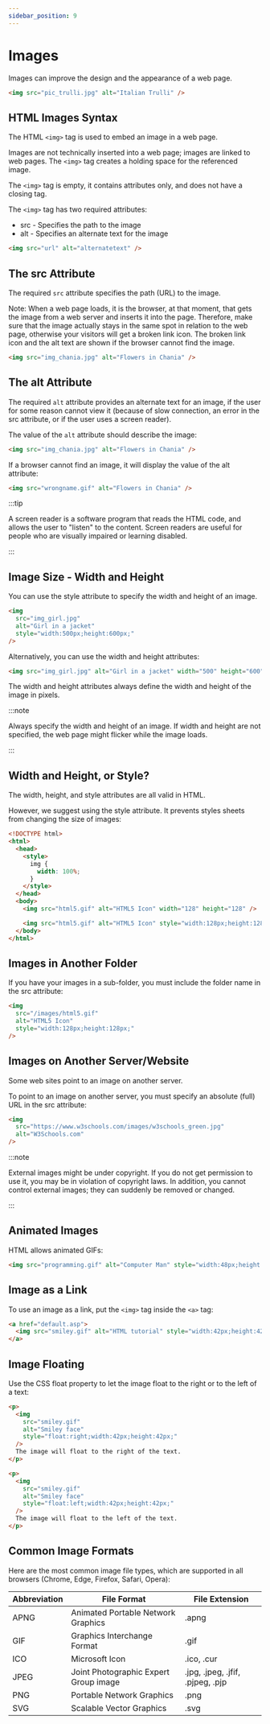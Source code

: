 ```yaml
---
sidebar_position: 9
---
```


# Images

Images can improve the design and the appearance of a web page.

```html
<img src="pic_trulli.jpg" alt="Italian Trulli" />
```

## HTML Images Syntax

The HTML `<img>` tag is used to embed an image in a web page.

Images are not technically inserted into a web page; images are linked to web pages. The `<img>` tag creates a holding space for the referenced image.

The `<img>` tag is empty, it contains attributes only, and does not have a closing tag.

The `<img>` tag has two required attributes:

- src - Specifies the path to the image
- alt - Specifies an alternate text for the image

```html
<img src="url" alt="alternatetext" />
```

## The src Attribute

The required `src` attribute specifies the path (URL) to the image.

Note: When a web page loads, it is the browser, at that moment, that gets the image from a web server and inserts it into the page. Therefore, make sure that the image actually stays in the same spot in relation to the web page, otherwise your visitors will get a broken link icon. The broken link icon and the alt text are shown if the browser cannot find the image.

```html
<img src="img_chania.jpg" alt="Flowers in Chania" />
```

## The alt Attribute

The required `alt` attribute provides an alternate text for an image, if the user for some reason cannot view it (because of slow connection, an error in the src attribute, or if the user uses a screen reader).

The value of the `alt` attribute should describe the image:

```html
<img src="img_chania.jpg" alt="Flowers in Chania" />
```

If a browser cannot find an image, it will display the value of the alt attribute:

```html
<img src="wrongname.gif" alt="Flowers in Chania" />
```

:::tip

A screen reader is a software program that reads the HTML code, and allows the user to "listen" to the content. Screen readers are useful for people who are visually impaired or learning disabled.

:::

## Image Size - Width and Height

You can use the style attribute to specify the width and height of an image.

```html
<img
  src="img_girl.jpg"
  alt="Girl in a jacket"
  style="width:500px;height:600px;"
/>
```

Alternatively, you can use the width and height attributes:

```html
<img src="img_girl.jpg" alt="Girl in a jacket" width="500" height="600" />
```

The width and height attributes always define the width and height of the image in pixels.

:::note

Always specify the width and height of an image. If width and height are not specified, the web page might flicker while the image loads.

:::

## Width and Height, or Style?

The width, height, and style attributes are all valid in HTML.

However, we suggest using the style attribute. It prevents styles sheets from changing the size of images:

```html
<!DOCTYPE html>
<html>
  <head>
    <style>
      img {
        width: 100%;
      }
    </style>
  </head>
  <body>
    <img src="html5.gif" alt="HTML5 Icon" width="128" height="128" />

    <img src="html5.gif" alt="HTML5 Icon" style="width:128px;height:128px;" />
  </body>
</html>
```

## Images in Another Folder

If you have your images in a sub-folder, you must include the folder name in the src attribute:

```html
<img
  src="/images/html5.gif"
  alt="HTML5 Icon"
  style="width:128px;height:128px;"
/>
```

## Images on Another Server/Website

Some web sites point to an image on another server.

To point to an image on another server, you must specify an absolute (full) URL in the src attribute:

```html
<img
  src="https://www.w3schools.com/images/w3schools_green.jpg"
  alt="W3Schools.com"
/>
```

:::note

External images might be under copyright. If you do not get permission to use it, you may be in violation of copyright laws. In addition, you cannot control external images; they can suddenly be removed or changed.

:::

## Animated Images

HTML allows animated GIFs:

```html
<img src="programming.gif" alt="Computer Man" style="width:48px;height:48px;" />
```

## Image as a Link

To use an image as a link, put the `<img>` tag inside the `<a>` tag:

```html
<a href="default.asp">
  <img src="smiley.gif" alt="HTML tutorial" style="width:42px;height:42px;" />
</a>
```

## Image Floating

Use the CSS float property to let the image float to the right or to the left of a text:

```html
<p>
  <img
    src="smiley.gif"
    alt="Smiley face"
    style="float:right;width:42px;height:42px;"
  />
  The image will float to the right of the text.
</p>

<p>
  <img
    src="smiley.gif"
    alt="Smiley face"
    style="float:left;width:42px;height:42px;"
  />
  The image will float to the left of the text.
</p>
```

## Common Image Formats

Here are the most common image file types, which are supported in all browsers (Chrome, Edge, Firefox, Safari, Opera):

| Abbreviation | File Format                           | File Extension                   |
| ------------ | ------------------------------------- | -------------------------------- |
| APNG         | Animated Portable Network Graphics    | .apng                            |
| GIF          | Graphics Interchange Format           | .gif                             |
| ICO          | Microsoft Icon                        | .ico, .cur                       |
| JPEG         | Joint Photographic Expert Group image | .jpg, .jpeg, .jfif, .pjpeg, .pjp |
| PNG          | Portable Network Graphics             | .png                             |
| SVG          | Scalable Vector Graphics              | .svg                             |

